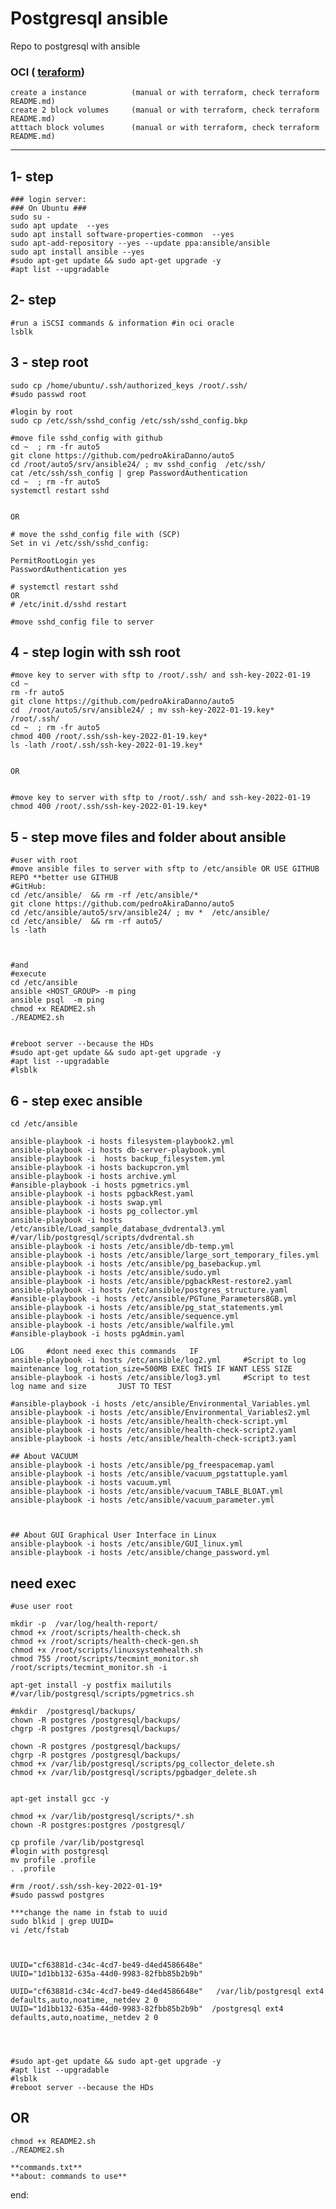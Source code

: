 # Postgresql ansible

Repo to postgresql with ansible 

### OCI ( [teraform](https://github.com/pedroAkiraDanno/auto5/tree/develop/srv/terraform/oci))
	create a instance   	   (manual or with terraform, check terraform README.md)
	create 2 block volumes 	   (manual or with terraform, check terraform README.md) 
	atttach block volumes 	   (manual or with terraform, check terraform README.md) 

---


## 1- step 
	### login server: 
	### On Ubuntu ### 
	sudo su - 
	sudo apt update  --yes
	sudo apt install software-properties-common  --yes
	sudo apt-add-repository --yes --update ppa:ansible/ansible
	sudo apt install ansible --yes
	#sudo apt-get update && sudo apt-get upgrade -y
	#apt list --upgradable


## 2- step 
	#run a iSCSI commands & information #in oci oracle 
	lsblk 


## 3 - step root
	sudo cp /home/ubuntu/.ssh/authorized_keys /root/.ssh/
	#sudo passwd root

	#login by root 	
	sudo cp /etc/ssh/sshd_config /etc/ssh/sshd_config.bkp
	
	#move file sshd_config with github
	cd ~  ; rm -fr auto5	
	git clone https://github.com/pedroAkiraDanno/auto5
	cd /root/auto5/srv/ansible24/ ; mv sshd_config  /etc/ssh/
	cat /etc/ssh/ssh_config | grep PasswordAuthentication
	cd ~  ; rm -fr auto5	
	systemctl restart sshd	


	OR
	
	# move the sshd_config file with (SCP)
	Set in vi /etc/ssh/sshd_config:

	PermitRootLogin yes
	PasswordAuthentication yes

	# systemctl restart sshd
	OR
	# /etc/init.d/sshd restart

	#move sshd_config file to server

## 4 - step login with ssh root 

	#move key to server with sftp to /root/.ssh/ and ssh-key-2022-01-19
	cd ~  
	rm -fr auto5
	git clone https://github.com/pedroAkiraDanno/auto5  
	cd  /root/auto5/srv/ansible24/ ; mv ssh-key-2022-01-19.key*  /root/.ssh/	
	cd ~  ; rm -fr auto5	
	chmod 400 /root/.ssh/ssh-key-2022-01-19.key*
	ls -lath /root/.ssh/ssh-key-2022-01-19.key*


	OR 	


	#move key to server with sftp to /root/.ssh/ and ssh-key-2022-01-19
	chmod 400 /root/.ssh/ssh-key-2022-01-19.key*
		



## 5 - step  move files and folder about ansible
	#user with root
	#move ansible files to server with sftp to /etc/ansible OR USE GITHUB REPO **better use GITHUB
	#GitHub:
	cd /etc/ansible/  && rm -rf /etc/ansible/*  
	git clone https://github.com/pedroAkiraDanno/auto5
	cd /etc/ansible/auto5/srv/ansible24/ ; mv *  /etc/ansible/ 
	cd /etc/ansible/  && rm -rf auto5/
	ls -lath



	#and 
	#execute 
	cd /etc/ansible
	ansible <HOST_GROUP> -m ping
	ansible psql  -m ping 
	chmod +x README2.sh
	./README2.sh


	#reboot server --because the HDs
	#sudo apt-get update && sudo apt-get upgrade -y
	#apt list --upgradable
	#lsblk 


## 6 - step exec ansible
	cd /etc/ansible

	ansible-playbook -i hosts filesystem-playbook2.yml
	ansible-playbook -i hosts db-server-playbook.yml 		
	ansible-playbook -i  hosts backup_filesystem.yml
	ansible-playbook -i hosts backupcron.yml
	ansible-playbook -i hosts archive.yml
	#ansible-playbook -i hosts pgmetrics.yml
	ansible-playbook -i hosts pgbackRest.yaml
	ansible-playbook -i hosts swap.yml
	ansible-playbook -i hosts pg_collector.yml
	ansible-playbook -i hosts /etc/ansible/Load_sample_database_dvdrental3.yml
	#/var/lib/postgresql/scripts/dvdrental.sh
	ansible-playbook -i hosts /etc/ansible/db-temp.yml
	ansible-playbook -i hosts /etc/ansible/large_sort_temporary_files.yml
	ansible-playbook -i hosts /etc/ansible/pg_basebackup.yml
	ansible-playbook -i hosts /etc/ansible/sudo.yml
	ansible-playbook -i hosts /etc/ansible/pgbackRest-restore2.yaml
	ansible-playbook -i hosts /etc/ansible/postgres_structure.yaml
	#ansible-playbook -i hosts /etc/ansible/PGTune_Parameters8GB.yml
	ansible-playbook -i hosts /etc/ansible/pg_stat_statements.yml
	ansible-playbook -i hosts /etc/ansible/sequence.yml
	ansible-playbook -i hosts /etc/ansible/walfile.yml
	#ansible-playbook -i hosts pgAdmin.yaml
	
	LOG  	#dont need exec this commands 	IF 
	ansible-playbook -i hosts /etc/ansible/log2.yml 	#Script to log maintenance log_rotation_size=500MB EXEC THIS IF WANT LESS SIZE 
	ansible-playbook -i hosts /etc/ansible/log3.yml 	#Script to test log name and size 		JUST TO TEST
	
	#ansible-playbook -i hosts /etc/ansible/Environmental_Variables.yml
	ansible-playbook -i hosts /etc/ansible/Environmental_Variables2.yml
	ansible-playbook -i hosts /etc/ansible/health-check-script.yml
	ansible-playbook -i hosts /etc/ansible/health-check-script2.yaml
	ansible-playbook -i hosts /etc/ansible/health-check-script3.yaml
	
	## About VACUUM
	ansible-playbook -i hosts /etc/ansible/pg_freespacemap.yaml
	ansible-playbook -i hosts /etc/ansible/vacuum_pgstattuple.yaml
	ansible-playbook -i hosts vacuum.yml
	ansible-playbook -i hosts /etc/ansible/vacuum_TABLE_BLOAT.yml
	ansible-playbook -i hosts /etc/ansible/vacuum_parameter.yml



	## About GUI Graphical User Interface in Linux 
	ansible-playbook -i hosts /etc/ansible/GUI_linux.yml
	ansible-playbook -i hosts /etc/ansible/change_password.yml



## need exec 
	#use user root

	mkdir -p  /var/log/health-report/
	chmod +x /root/scripts/health-check.sh
	chmod +x /root/scripts/health-check-gen.sh
	chmod +x /root/scripts/linuxsystemhealth.sh
	chmod 755 /root/scripts/tecmint_monitor.sh
	/root/scripts/tecmint_monitor.sh -i 

	apt-get install -y postfix mailutils
	#/var/lib/postgresql/scripts/pgmetrics.sh

	#mkdir  /postgresql/backups/
	chown -R postgres /postgresql/backups/
	chgrp -R postgres /postgresql/backups/

	chown -R postgres /postgresql/backups/
	chgrp -R postgres /postgresql/backups/
	chmod +x /var/lib/postgresql/scripts/pg_collector_delete.sh
	chmod +x /var/lib/postgresql/scripts/pgbadger_delete.sh


	apt-get install gcc -y

	chmod +x /var/lib/postgresql/scripts/*.sh
	chown -R postgres:postgres /postgresql/

	cp profile /var/lib/postgresql
	#login with postgresql 
	mv profile .profile
	. .profile

	#rm /root/.ssh/ssh-key-2022-01-19*
	#sudo passwd postgres

	***change the name in fstab to uuid
	sudo blkid | grep UUID=
	vi /etc/fstab



	UUID="cf63881d-c34c-4cd7-be49-d4ed4586648e"
	UUID="1d1bb132-635a-44d0-9983-82fbb85b2b9b"

	UUID="cf63881d-c34c-4cd7-be49-d4ed4586648e"   /var/lib/postgresql ext4 defaults,auto,noatime,_netdev 2 0
	UUID="1d1bb132-635a-44d0-9983-82fbb85b2b9b"  /postgresql ext4 defaults,auto,noatime,_netdev 2 0




	#sudo apt-get update && sudo apt-get upgrade -y
	#apt list --upgradable
	#lsblk 
	#reboot server --because the HDs



## OR

	chmod +x README2.sh
	./README2.sh

	**commands.txt**
	**about: commands to use**	



end:
